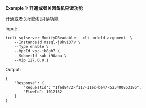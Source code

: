 **Example 1: 开通或者关闭备机只读功能**

开通或者关闭备机只读功能

Input: 

```
tccli sqlserver ModifyDReadable --cli-unfold-argument  \
    --InstanceId mssql-j8kv137v \
    --Type enable \
    --VpcId vpc-jh8ah7 \
    --SubnetId sub-i90aoa \
    --Vip 127.0.0.1
```

Output: 
```
{
    "Response": {
        "RequestId": "1fed8472-f117-11ec-be47-525400853186",
        "FlowId": 1012152
    }
}
```

